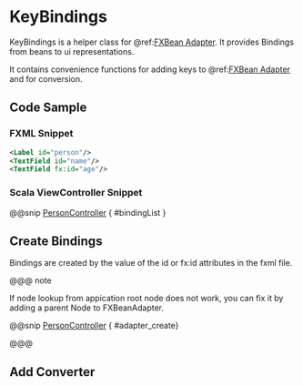 # KeyBindings

KeyBindings is a helper class for @ref:[FXBean Adapter](fxbean_adapter.md).
It provides Bindings from beans to ui representations.

It contains convenience functions for adding keys to @ref:[FXBean Adapter](fxbean_adapter.md) and for conversion.
## Code Sample

### FXML Snippet
```xml
<Label id="person"/>
<TextField id="name"/>
<TextField fx:id="age"/>

```
### Scala ViewController Snippet

@@snip [PersonController](../../../../../demos/tutorial/src/main/scala/com/sfxcode/sapphire/core/demo/tutorial/controller/PersonController.scala) { #bindingList }

## Create Bindings

Bindings are created by the value of the id or fx:id  attributes in the fxml file.

@@@ note

If node lookup from appication root node does not work, you can fix it by adding a parent Node to FXBeanAdapter.

@@snip [PersonController](../../../../../demos/tutorial/src/main/scala/com/sfxcode/sapphire/core/demo/tutorial/controller/PersonController.scala) { #adapter_create}

@@@



## Add Converter